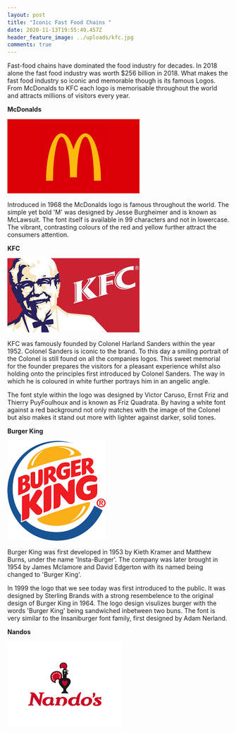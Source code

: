 ```yaml
---
layout: post
title: "Iconic Fast Food Chains "
date: 2020-11-13T19:55:49.457Z
header_feature_image: ../uploads/kfc.jpg
comments: true
---
```

Fast-food chains have dominated the food industry for decades. In 2018 alone the fast food industry was worth $256 billion in 2018. What makes the fast food industry so iconic and memorable though is its famous Logos. From McDonalds to KFC each logo is memorisable throughout the world and attracts millions of visitors every year. 



**McDonalds**

![](../uploads/mcdonalds.png)

Introduced in 1968 the McDonalds logo is famous throughout the world. The simple yet bold 'M' was designed by Jesse Burgheimer and is known as McLawsuit. The font itself is available in 99 characters and not in lowercase. The vibrant, contrasting colours of the red and yellow further attract the consumers attention. 

**KFC** 

![](../uploads/kfc-1.jpg)

KFC was famously founded by Colonel Harland Sanders within the year 1952. Colonel Sanders is iconic to the brand. To this day a smiling portrait of the Colonel is still found on all the companies logos. This sweet memorial for the founder prepares the visitors for a pleasant experience whilst also holding onto the principles first introduced by Colonel Sanders. The way in which he is coloured in white further portrays him in an angelic angle. 

The font style within the logo was designed by Victor Caruso, Ernst Friz and Thierry PuyFoulhoux and is known as Friz Quadrata. By having a white font against a red background not only matches with the image of the Colonel but also makes it stand out more with lighter against darker, solid tones. 

**Burger King** 

![](../uploads/burger-king.png)

Burger King was first developed in 1953 by Kieth Kramer and Matthew Burns, under the name 'Insta-Burger'. The company was later brought in 1954 by James Mclamore and David Edgerton with its named being changed to 'Burger King'.

 In 1999 the logo that we see today was first introduced to the public. It was designed by Sterling Brands with a strong resembelence to the original design of Burger King in 1964. The logo design visulizes burger with the words 'Burger King' being sandwiched inbetween two buns. The font is very similar to the Insaniburger font family, first designed by Adam Nerland. 

**Nandos** 

![](../uploads/nandos.png)